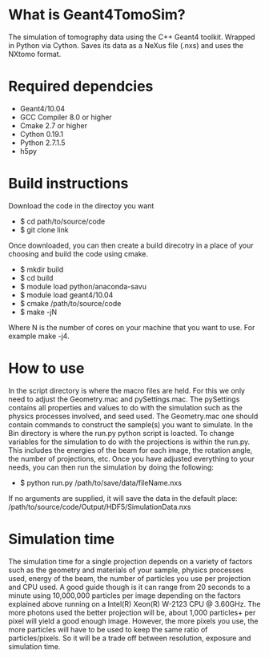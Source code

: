 # What is Geant4TomoSim?
The simulation of tomography data using the C++ Geant4 toolkit. Wrapped in Python via Cython. Saves its data as a NeXus file (.nxs) and uses the NXtomo format. 

# Required dependcies
- Geant4/10.04
- GCC Compiler 8.0 or higher
- Cmake 2.7 or higher
- Cython 0.19.1
- Python 2.7.1.5
- h5py

# Build instructions
Download the code in the directoy you want
- $ cd path/to/source/code
- $ git clone link
  
Once downloaded, you can then create a build direcotry in a place of your choosing and build the code using cmake.
- $ mkdir build
- $ cd build
- $ module load python/anaconda-savu 
- $ module load geant4/10.04
- $ cmake /path/to/source/code
- $ make -jN
  
Where N is the number of cores on your machine that you want to use. For example make -j4.
  
# How to use
In the script directory is where the macro files are held. For this we only need to adjust the Geometry.mac and pySettings.mac. The pySettings contains all properties and values to do with the simulation such as the physics processes involved, and seed used. The Geometry.mac one should contain commands to construct the sample(s) you want to simulate.
In the Bin directory is where the run.py python script is loacted. To change variables for the simulation to do with the projections is within the run.py. This includes the energies of the beam for each image, the rotation angle, the number of projections, etc. Once you have adjusted everything to your needs, you can then run the simulation by doing the following:

  - $ python run.py /path/to/save/data/fileName.nxs
 
If no arguments are supplied, it will save the data in the default place: /path/to/source/code/Output/HDF5/SimulationData.nxs
 
# Simulation time
The simulation time for a single projection depends on a variety of factors such as the geometry and materials of your sample, physics processes used, energy of the beam, the number of particles you use per projection and CPU used. A good guide though is it can range from 20 seconds to a minute using 10,000,000 particles per image depending on the factors explained above running on a Intel(R) Xeon(R) W-2123 CPU @ 3.60GHz. The more photons used the better projection will be, about 1,000 particles+ per pixel will yield a good enough image. However, the more pixels you use, the more particles will have to be used to keep the same ratio of particles/pixels. So it will be a trade off between resolution, exposure and simulation time.   



